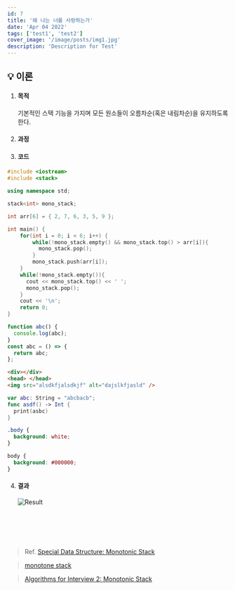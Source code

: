 ```yaml
---
id: 7
title: '왜 나는 너를 사랑하는가'
date: 'Apr 04 2022'
tags: ['test1', 'test2']
cover_image: '/image/posts/img1.jpg'
description: 'Description for Test'
---
```


## 💡 이론

1. #### 목적

   기본적인 스택 기능을 가지며 모든 원소들이 오름차순(혹은 내림차순)을 유지하도록 한다.

2. #### 과정

3. #### 코드

```cpp
#include <iostream>
#include <stack>

using namespace std;

stack<int> mono_stack;

int arr[6] = { 2, 7, 6, 3, 5, 9 };

int main() {
    for(int i = 0; i < 6; i++) {
        while(!mono_stack.empty() && mono_stack.top() > arr[i]){
          mono_stack.pop();
        }
        mono_stack.push(arr[i]);
    }
    while(!mono_stack.empty()){
      cout << mono_stack.top() << ' ';
      mono_stack.pop();
    }
    cout << '\n';
    return 0;
}
```

```javascript
function abc() {
  console.log(abc);
}
const abc = () => {
  return abc;
};
```

```html
<div></div>
<head> </head>
<img src="alsdkfjalsdkjf" alt="dajslkfjasld" />
```

```swift
var abc: String = "abcbacb";
func asdf() -> Int {
  print(asbc)
}
```

```css
.body {
  background: white;
}

body {
  background: #000000;
}
```

4. #### 결과
   ![Result](https://images.velog.io/images/ung7497/post/13ada08e-2981-4fe2-a8dc-c1488f00e253/%EC%8A%A4%ED%81%AC%EB%A6%B0%EC%83%B7%202021-12-20%20%EC%98%A4%ED%9B%84%2010.59.09.png)

<br>
<br>
<br>
<br>

> Ref.
> [Special Data Structure: Monotonic Stack](https://labuladong.gitbook.io/algo-en/ii.-data-structure/monotonicstack)

> [monotone stack](https://justicehui.github.io/medium-algorithm/2019/01/01/monotoneStack/)

> [Algorithms for Interview 2: Monotonic Stack](https://medium.com/techtofreedom/algorithms-for-interview-2-monotonic-stack-462251689da8)
